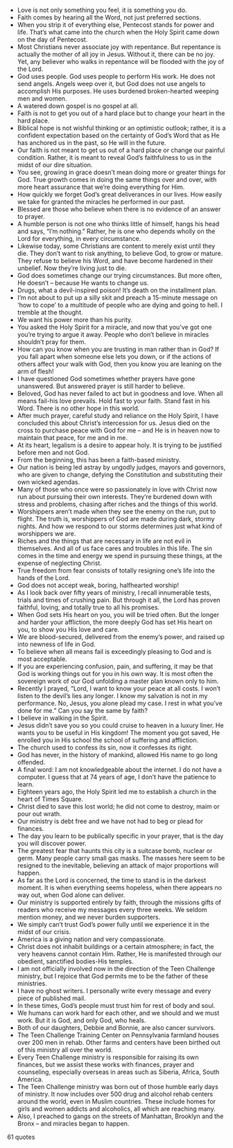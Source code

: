  - Love is not only something you feel, it is something you do.
 - Faith comes by hearing all the Word, not just preferred sections.
 - When you strip it of everything else, Pentecost stands for power and life. That’s what came into the church when the Holy Spirit came down on the day of Pentecost.
 - Most Christians never associate joy with repentance. But repentance is actually the mother of all joy in Jesus. Without it, there can be no joy. Yet, any believer who walks in repentance will be flooded with the joy of the Lord.
 - God uses people. God uses people to perform His work. He does not send angels. Angels weep over it, but God does not use angels to accomplish His purposes. He uses burdened broken-hearted weeping men and women.
 - A watered down gospel is no gospel at all.
 - Faith is not to get you out of a hard place but to change your heart in the hard place.
 - Biblical hope is not wishful thinking or an optimistic outlook; rather, it is a confident expectation based on the certainty of God’s Word that as He has anchored us in the past, so He will in the future.
 - Our faith is not meant to get us out of a hard place or change our painful condition. Rather, it is meant to reveal God’s faithfulness to us in the midst of our dire situation.
 - You see, growing in grace doesn’t mean doing more or greater things for God. True growth comes in doing the same things over and over, with more heart assurance that we’re doing everything for Him.
 - How quickly we forget God’s great deliverances in our lives. How easily we take for granted the miracles he performed in our past.
 - Blessed are those who believe when there is no evidence of an answer to prayer.
 - A humble person is not one who thinks little of himself, hangs his head and says, “I’m nothing.” Rather, he is one who depends wholly on the Lord for everything, in every circumstance.
 - Likewise today, some Christians are content to merely exist until they die. They don’t want to risk anything, to believe God, to grow or mature. They refuse to believe his Word, and have become hardened in their unbelief. Now they’re living just to die.
 - God does sometimes change our trying circumstances. But more often, He doesn’t – because He wants to change us.
 - Drugs, what a devil-inspired poison! It’s death on the installment plan.
 - I’m not about to put up a silly skit and preach a 15-minute message on ‘how to cope’ to a multitude of people who are dying and going to hell. I tremble at the thought.
 - We want his power more than his purity.
 - You asked the Holy Spirit for a miracle, and now that you’ve got one you’re trying to argue it away. People who don’t believe in miracles shouldn’t pray for them.
 - How can you know when you are trusting in man rather than in God? If you fall apart when someone else lets you down, or if the actions of others affect your walk with God, then you know you are leaning on the arm of flesh!
 - I have questioned God sometimes whether prayers have gone unanswered. But answered prayer is still harder to believe.
 - Beloved, God has never failed to act but in goodness and love. When all means fail-his love prevails. Hold fast to your faith. Stand fast in his Word. There is no other hope in this world.
 - After much prayer, careful study and reliance on the Holy Spirit, I have concluded this about Christ’s intercession for us. Jesus died on the cross to purchase peace with God for me – and He is in heaven now to maintain that peace, for me and in me.
 - At its heart, legalism is a desire to appear holy. It is trying to be justified before men and not God.
 - From the beginning, this has been a faith-based ministry.
 - Our nation is being led astray by ungodly judges, mayors and governors, who are given to change, defying the Constitution and substituting their own wicked agendas.
 - Many of those who once were so passionately in love with Christ now run about pursuing their own interests. They’re burdened down with stress and problems, chasing after riches and the things of this world.
 - Worshippers aren’t made when they see the enemy on the run, put to flight. The truth is, worshippers of God are made during dark, stormy nights. And how we respond to our storms determines just what kind of worshippers we are.
 - Riches and the things that are necessary in life are not evil in themselves. And all of us face cares and troubles in this life. The sin comes in the time and energy we spend in pursuing these things, at the expense of neglecting Christ.
 - True freedom from fear consists of totally resigning one’s life into the hands of the Lord.
 - God does not accept weak, boring, halfhearted worship!
 - As I look back over fifty years of ministry, I recall innumerable tests, trials and times of crushing pain. But through it all, the Lord has proven faithful, loving, and totally true to all his promises.
 - When God sets His heart on you, you will be tried often. But the longer and harder your affliction, the more deeply God has set His heart on you, to show you His love and care.
 - We are blood-secured, delivered from the enemy’s power, and raised up into newness of life in God.
 - To believe when all means fail is exceedingly pleasing to God and is most acceptable.
 - If you are experiencing confusion, pain, and suffering, it may be that God is working things out for you in his own way. It is most often the sovereign work of our God unfolding a master plan known only to him.
 - Recently I prayed, “Lord, I want to know your peace at all costs. I won’t listen to the devil’s lies any longer. I know my salvation is not in my performance. No, Jesus, you alone plead my case. I rest in what you’ve done for me.” Can you say the same by faith?
 - I believe in walking in the Spirit.
 - Jesus didn’t save you so you could cruise to heaven in a luxury liner. He wants you to be useful in His kingdom! The moment you got saved, He enrolled you in His school the school of suffering and affliction.
 - The church used to confess its sin, now it confesses its right.
 - God has never, in the history of mankind, allowed His name to go long offended.
 - A final word: I am not knowledgeable about the internet. I do not have a computer. I guess that at 74 years of age, I don’t have the patience to learn.
 - Eighteen years ago, the Holy Spirit led me to establish a church in the heart of Times Square.
 - Christ died to save this lost world; he did not come to destroy, maim or pour out wrath.
 - Our ministry is debt free and we have not had to beg or plead for finances.
 - The day you learn to be publically specific in your prayer, that is the day you will discover power.
 - The greatest fear that haunts this city is a suitcase bomb, nuclear or germ. Many people carry small gas masks. The masses here seem to be resigned to the inevitable, believing an attack of major proportions will happen.
 - As far as the Lord is concerned, the time to stand is in the darkest moment. It is when everything seems hopeless, when there appears no way out, when God alone can deliver.
 - Our ministry is supported entirely by faith, through the missions gifts of readers who receive my messages every three weeks. We seldom mention money, and we never burden supporters.
 - We simply can’t trust God’s power fully until we experience it in the midst of our crisis.
 - America is a giving nation and very compassionate.
 - Christ does not inhabit buildings or a certain atmosphere; in fact, the very heavens cannot contain Him. Rather, He is manifested through our obedient, sanctified bodies-His temples.
 - I am not officially involved now in the direction of the Teen Challenge ministry, but I rejoice that God permits me to be the father of these ministries.
 - I have no ghost writers. I personally write every message and every piece of published mail.
 - In these times, God’s people must trust him for rest of body and soul.
 - We humans can work hard for each other, and we should and we must work. But it is God, and only God, who heals.
 - Both of our daughters, Debbie and Bonnie, are also cancer survivors.
 - The Teen Challenge Training Center on Pennsylvania farmland houses over 200 men in rehab. Other farms and centers have been birthed out of this ministry all over the world.
 - Every Teen Challenge ministry is responsible for raising its own finances, but we assist these works with finances, prayer and counseling, especially overseas in areas such as Siberia, Africa, South America.
 - The Teen Challenge ministry was born out of those humble early days of ministry. It now includes over 500 drug and alcohol rehab centers around the world, even in Muslim countries. These include homes for girls and women addicts and alcoholics, all which are reaching many.
 - Also, I preached to gangs on the streets of Manhattan, Brooklyn and the Bronx – and miracles began to happen.

61 quotes